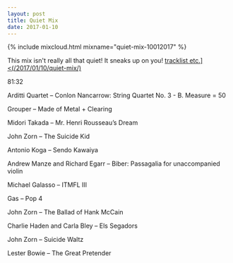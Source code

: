 ```yaml
---
layout: post
title: Quiet Mix
date: 2017-01-10
---
```


{% include mixcloud.html mixname="quiet-mix-10012017" %}

This mix isn't really all that quiet! It sneaks up on you! <a href="{{ post.url }}" title="{{ post.title }}">tracklist etc.]<(/2017/01/10/quiet-mix/)</a>

<!-- more -->

81:32

Arditti Quartet – Conlon Nancarrow: String Quartet No. 3 - B. Measure = 50

Grouper – Made of Metal + Clearing

Midori Takada – Mr. Henri Rousseau’s Dream

John Zorn – The Suicide Kid

Antonio Koga – Sendo Kawaiya

Andrew Manze and Richard Egarr – Biber: Passagalia for unaccompanied violin

Michael Galasso – ITMFL III

Gas – Pop 4

John Zorn – The Ballad of Hank McCain

Charlie Haden and Carla Bley – Els Segadors

John Zorn – Suicide Waltz

Lester Bowie – The Great Pretender

